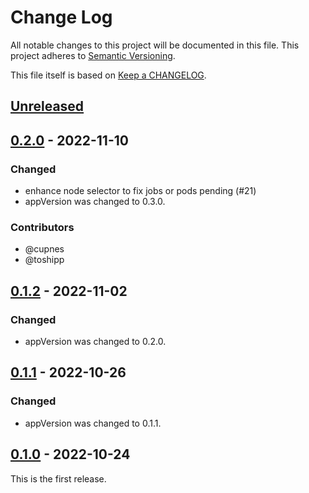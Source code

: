 # Change Log

All notable changes to this project will be documented in this file.
This project adheres to [Semantic Versioning](http://semver.org/).

This file itself is based on [Keep a CHANGELOG](https://keepachangelog.com/en/0.3.0/).

## [Unreleased]

## [0.2.0] - 2022-11-10

### Changed

- enhance node selector to fix jobs or pods pending (#21)
- appVersion was changed to 0.3.0.

### Contributors

- @cupnes
- @toshipp

## [0.1.2] - 2022-11-02

### Changed

- appVersion was changed to 0.2.0.

## [0.1.1] - 2022-10-26

### Changed

- appVersion was changed to 0.1.1.

## [0.1.0] - 2022-10-24

This is the first release.

[Unreleased]: https://github.com/topolvm/pie/compare/pie-chart-v0.2.0...HEAD
[0.2.0]: https://github.com/topolvm/pie/compare/pie-chart-v0.1.2...pie-chart-v0.2.0
[0.1.2]: https://github.com/topolvm/pie/compare/pie-chart-v0.1.1...pie-chart-v0.1.2
[0.1.1]: https://github.com/topolvm/pie/compare/pie-chart-v0.1.0...pie-chart-v0.1.1
[0.1.0]: https://github.com/topolvm/pie/compare/4b825dc642cb6eb9a060e54bf8d69288fbee4904...pie-chart-v0.1.0
